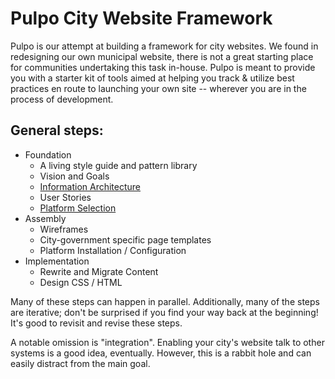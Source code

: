 # Pulpo City Website Framework

Pulpo is our attempt at building a framework for city websites. We found in redesigning our own municipal website, there is not a great starting place for communities undertaking this task in-house. Pulpo is meant to provide you with a starter kit of tools aimed at helping you track & utilize best practices en route to launching your own site -- wherever you are in the process of development. 

## General steps:

  - Foundation
    - A living style guide and pattern library
    - Vision and Goals
    - [Information Architecture](docs/ia.md)
    - User Stories
    - [Platform Selection](docs/platform.md)
  - Assembly 
    - Wireframes
    - City-government specific page templates
    - Platform Installation / Configuration 
  - Implementation
    - Rewrite and Migrate Content
    - Design CSS / HTML 

Many of these steps can happen in parallel. Additionally, many of the steps are iterative; don't be surprised if you find your way back at the beginning! It's good to revisit and revise these steps. 

A notable omission is "integration". Enabling your city's website talk to other systems is a good idea, eventually. However, this is a rabbit hole and can easily distract from the main goal.
